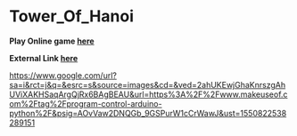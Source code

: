 # Tower_Of_Hanoi


**Play  Online  game [here](https://www.mathsisfun.com/games/towerofhanoi.html)**

**External Link [here](https://www.python-course.eu/towers_of_hanoi.php)**



https://www.google.com/url?sa=i&rct=j&q=&esrc=s&source=images&cd=&ved=2ahUKEwjGhaKnrszgAhUViXAKHSaqArgQjRx6BAgBEAU&url=https%3A%2F%2Fwww.makeuseof.com%2Ftag%2Fprogram-control-arduino-python%2F&psig=AOvVaw2DNQGb_9GSPurW1cCrWawJ&ust=1550822538289151

